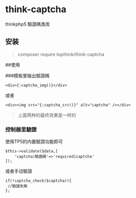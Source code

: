 # think-captcha
thinkphp5 驗證碼类库

## 安装
> composer require topthink/think-captcha


##使用

###模板里输出驗證碼

~~~
<div>{:captcha_img()}</div>
~~~
或者
~~~
<div><img src="{:captcha_src()}" alt="captcha" /></div>
~~~
> 上面两种的最终效果是一样的

### 控制器里驗證
使用TP5的内置驗證功能即可
~~~
$this->validate($data,[
    'captcha|驗證碼'=>'required|captcha'
]);
~~~
或者手动驗證
~~~
if(!captcha_check($captcha)){
 //驗證失敗
};
~~~